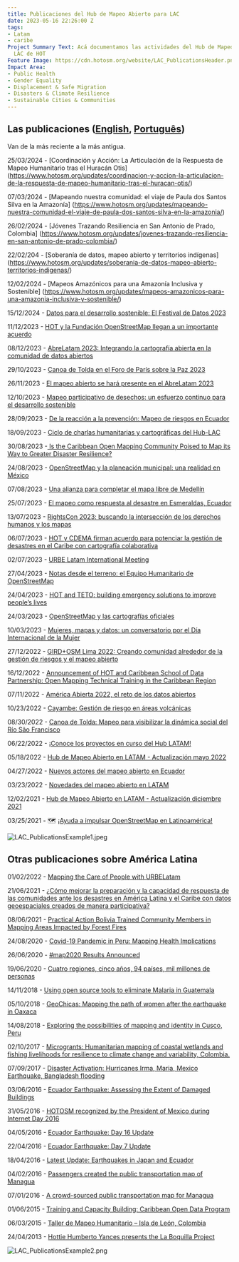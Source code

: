 ```yaml
---
title: Publicaciones del Hub de Mapeo Abierto para LAC
date: 2023-05-16 22:26:00 Z
tags:
- Latam
- caribe
Project Summary Text: Acá documentamos las actividades del Hub de Mapeo Abierto -
  LAC de HOT
Feature Image: https://cdn.hotosm.org/website/LAC_PublicationsHeader.png
Impact Area:
- Public Health
- Gender Equality
- Displacement & Safe Migration
- Disasters & Climate Resilience
- Sustainable Cities & Communities
---
```


## Las publicaciones ([English](https://www.hotosm.org/projects/publications/), [Português](https://www.hotosm.org/projects/publicacoes/))

Van de la más reciente a la más antigua.

25/03/2024 - [Coordinación y Acción: La Articulación de la Respuesta de Mapeo Humanitario tras el Huracán Otis] (https://www.hotosm.org/updates/coordinacion-y-accion-la-articulacion-de-la-respuesta-de-mapeo-humanitario-tras-el-huracan-otis/)

07/03/2024 - [Mapeando nuestra comunidad: el viaje de Paula dos Santos Silva en la Amazonía] (https://www.hotosm.org/updates/mapeando-nuestra-comunidad-el-viaje-de-paula-dos-santos-silva-en-la-amazonia/)

26/02/2024 - [Jóvenes Trazando Resiliencia en San Antonio de Prado, Colombia] (https://www.hotosm.org/updates/jovenes-trazando-resiliencia-en-san-antonio-de-prado-colombia/)

22/02/204 - [Soberanía de datos, mapeo abierto y territorios indígenas] (https://www.hotosm.org/updates/soberania-de-datos-mapeo-abierto-territorios-indigenas/)

12/02/2024 - [Mapeos Amazónicos para una Amazonía Inclusiva y Sostenible] (https://www.hotosm.org/updates/mapeos-amazonicos-para-una-amazonia-inclusiva-y-sostenible/)

15/12/2024 - [Datos para el desarrollo sostenible: El Festival de Datos 2023](https://www.hotosm.org/updates/festival-de-datos/)

11/12/2023 - [HOT y la Fundación OpenStreetMap llegan a un importante acuerdo](https://www.hotosm.org/updates/hot-y-la-fundacion-openstreetmap-llegan-a-un-importante-acuerdo/)

08/12/2023 - [AbreLatam 2023: Integrando la cartografía abierta en la comunidad de datos abiertos](https://www.hotosm.org/updates/abrelatam-2023/)

29/10/2023 - [Canoa de Tolda en el Foro de París sobre la Paz 2023](https://www.hotosm.org/updates/canoa-paris/)

26/11/2023 - [El mapeo abierto se hará presente en el AbreLatam 2023](https://www.hotosm.org/updates/el-mapeo-abierto-se-hara-presente-en-el-abrelatam-2023/)

12/10/2023 - [Mapeo participativo de desechos: un esfuerzo continuo para el desarrollo sostenible](https://www.hotosm.org/updates/mapeo-participativo-de-desechos-un-esfuerzo-continuo-para-el-desarrollo-sostenible/)

28/09/2023 - [De la reacción a la prevención: Mapeo de riesgos en Ecuador](https://www.hotosm.org/updates/de-la-reaccion-a-la-prevencion-mapeo-de-riesgos-en-ecuador/)

18/09/2023 - [Ciclo de charlas humanitarias y cartográficas del Hub-LAC](https://www.hotosm.org/updates/ciclo-de-charlas-humanitarias-y-cartograficas-del-hub-lac/)

30/08/2023 -[ Is the Caribbean Open Mapping Community Poised to Map its Way to Greater Disaster Resilience?](https://www.hotosm.org/updates/is-the-caribbean-open-mapping-community-poised-to-map-its-way-to-greater-disaster-resilience/)

24/08/2023 - [OpenStreetMap y la planeación municipal: una realidad en México](https://www.hotosm.org/updates/openstreetmap-y-la-planeacion-municipal-una-realidad-en-municipios-de-mexico/)

07/08/2023 - [Una alianza para completar el mapa libre de Medellín](https://www.hotosm.org/updates/una-alianza-para-completar-el-mapa-libre-de-medellin/)

25/07/2023 - [El mapeo como respuesta al desastre en Esmeraldas, Ecuador](https://www.hotosm.org/updates/El-mapeo-como-respuesta-al-desastre-en-Esmeraldas-Ecuador/)

13/07/2023 - [RightsCon 2023: buscando la intersección de los derechos humanos y los mapas](https://www.hotosm.org/updates/rightscon-2023-buscando-la-interseccion-de-los-derechos-humanos-y-los-mapas/)

06/07/2023 - [HOT y CDEMA firman acuerdo para potenciar la gestión de desastres en el Caribe con cartografía colaborativa](https://www.hotosm.org/updates/hot-y-cdema-firman-acuerdo-para-potenciar-la-gestion-de-desastres-en-el-caribe-con-cartografia-colaborativa/)

02/07/2023 - [URBE Latam International Meeting](https://www.hotosm.org/updates/urbe-latam-international-meeting/)

27/04/2023 - [Notas desde el terreno: el Equipo Humanitario de OpenStreetMap](https://www.hotosm.org/updates/notas-desde-el-terreno-el-equipo-humanitario-de-openstreetmap/)

24/04/2023 - [HOT and TETO: building emergency solutions to improve people’s lives](https://www.hotosm.org/updates/hot-and-teto-building-emergency-solutions-to-improve-peoples-lives/)

24/03/2023 - [OpenStreetMap y las cartografías oficiales](https://www.hotosm.org/updates/openstreetmap-y-las-cartografias-oficiales/)

10/03/2023 - [Mujeres, mapas y datos: un conversatorio por el Día Internacional de la Mujer](https://www.hotosm.org/updates/mujeres-mapas-y-datos-un-conversatorio-por-el-dia-internacional-de-la-mujer/)

27/12/2022 - [GIRD\+OSM Lima 2022: Creando comunidad alrededor de la gestión de riesgos y el mapeo abierto](https://www.hotosm.org/updates/creando-comunidad-alrededor-de-la-gestion-de-riesgos-y-openstreetmap/)

16/12/2022 - [Announcement of HOT and Caribbean School of Data Partnership: Open Mapping Technical Training in the Caribbean Region](https://www.hotosm.org/updates/announcement-of-hot-and-caribbean-school-of-data-partnership-open-mapping-technical-training-in-the-caribbean-region/)

07/11/2022 - [América Abierta 2022, el reto de los datos abiertos](https://www.hotosm.org/updates/america-abierta-2022/)

10/23/2022 - [Cayambe: Gestión de riesgo en áreas volcánicas](https://www.hotosm.org/updates/cayambe-gestion-de-riesgo-en-areas-volcanicas/)

08/30/2022 - [Canoa de Tolda: Mapeo para visibilizar la dinámica social del Río São Francisco](https://www.hotosm.org/updates/canoa-de-tolda-mapeo-para-visibilizar-la-dinamica-social-del-rio-sao-francisco/)

06/22/2022 - [¡Conoce los proyectos en curso del Hub LATAM!](https://www.hotosm.org/updates/conoce-los-proyectos-en-curso-del-hub-latam/)

05/18/2022 - [Hub de Mapeo Abierto en LATAM - Actualización mayo 2022](hhttps://www.hotosm.org/updates/hub-de-mapeo-abierto-en-latam-actualizacion-mayo-2022/)

04/27/2022 - [Nuevos actores del mapeo abierto en Ecuador](https://www.hotosm.org/updates/nuevos-actores-del-mapeo-abierto-en-ecuador/)

03/23/2022 - [Novedades del mapeo abierto en LATAM](https://www.hotosm.org/updates/novedades-desde-latam/)

12/02/2021 - [Hub de Mapeo Abierto en LATAM - Actualización diciembre 2021](https://www.hotosm.org/updates/hub-de-mapeo-abierto-en-latam-actualizacion-diciembre-2021/)

03/25/2021 - 🗺 [¡Ayuda a impulsar OpenStreetMap en Latinoamérica!](https://www.hotosm.org/updates/ayuda-a-impulsar-openstreetmap-en-latinoamerica/)

![LAC_PublicationsExample1.jpeg](https://cdn.hotosm.org/website/LAC_PublicationsExample1.jpeg)

## Otras publicaciones sobre América Latina

01/02/2022 - [Mapping the Care of People with URBELatam](https://www.hotosm.org/updates/mapping-the-care-of-people-with-urbelatam/)

21/06/2021 - [¿Cómo mejorar la preparación y la capacidad de respuesta de las comunidades ante los desastres en América Latina y el Caribe con datos geoespaciales creados de manera participativa?](https://www.hotosm.org/updates/como-mejorar-la-preparacion-y-la-capacidad-de-respuesta-de-las-comunidades-ante-los-desastres-en-america-latina-y-el-caribe-con-datos-geoespaciales-creados-de-manera-participativa/)

08/06/2021 - [Practical Action Bolivia Trained Community Members in Mapping Areas Impacted by Forest Fires](https://www.hotosm.org/updates/practical-action-bolivia-trained-community-members-in-mapping-areas-impacted-by-forest-fires/)

24/08/2020 - [Covid-19 Pandemic in Peru: Mapping Health Implications](https://www.hotosm.org/updates/covid-19-pandemic-in-peru-mapping-health-implications/)

26/06/2020 - [#map2020 Results Announced](https://www.hotosm.org/updates/number-map2020-results-announced/)

19/06/2020 - [Cuatro regiones, cinco años, 94 países, mil millones de personas](https://www.hotosm.org/updates/cuatro-regiones-cinco-anos-94-paises-mil-millones-de-personas/)

14/11/2018 - [Using open source tools to eliminate Malaria in Guatemala](https://www.hotosm.org/updates/using-open-source-tools-to-eliminate-malaria-in-guatemala/)

05/10/2018 - [GeoChicas: Mapping the path of women after the earthquake in Oaxaca](https://www.hotosm.org/updates/geochicas-mapping-the-path-of-women-after-the-earthquake-in-oaxaca/)

14/08/2018 - [Exploring the possibilities of mapping and identity in Cusco, Peru](https://www.hotosm.org/updates/exploring-the-possibilities-of-mapping-and-identity-in-cusco-peru/)

02/10/2017 - [Microgrants: Humanitarian mapping of coastal wetlands and fishing livelihoods for resilience to climate change and variability, Colombia.](https://www.hotosm.org/updates/2017-10-02_microgrants_humanitarian_mapping_of_coastal_wetlands_and_fishing_livelihoods_for)

07/09/2017 - [Disaster Activation: Hurricanes Irma, Maria, Mexico Earthquake, Bangladesh flooding](https://www.hotosm.org/projects/hot_activates_for_multiple_disasters_hurricane_irma_and_maria_mexico_earthquakes_and)

03/06/2016 - [Ecuador Earthquake: Assessing the Extent of Damaged Buildings](https://www.hotosm.org/updates/2016-06-03_ecuador_earthquake_assessing_the_extent_of_damaged_buildings)

31/05/2016 - [HOTOSM recognized by the President of Mexico during Internet Day 2016](https://www.hotosm.org/updates/2016-05-31_hotosm_recognized_by_the_president_of_mexico_during_internet_day_2016)

04/05/2016 - [Ecuador Earthquake: Day 16 Update](https://www.hotosm.org/updates/2016-05-04_ecuador_earthquake_day_16_update)

22/04/2016 - [Ecuador Earthquake: Day 7 Update](https://www.hotosm.org/updates/2016-04-22_ecuador_earthquake_day_7_update)

18/04/2016 - [Latest Update: Earthquakes in Japan and Ecuador](https://www.hotosm.org/updates/2016-04-18_latest_update_earthquakes_in_japan_and_ecuador)

04/02/2016 - [Passengers created the public transportation map of Managua](https://www.hotosm.org/updates/2016-02-04_passengers_created_the_public_transportation_map_of_managua)

07/01/2016 - [A crowd-sourced public transportation map for Managua](https://www.hotosm.org/updates/2016-01-07_a_crowd-sourced_public_transportation_map_for_managua)

01/06/2015 - [Training and Capacity Building: Caribbean Open Data Program](https://www.hotosm.org/projects/training-and-capacity-building-caribbean-open-data-program)

06/03/2015 - [Taller de Mapeo Humanitario – Isla de León, Colombia](https://www.hotosm.org/updates/2015-03-06_taller_de_mapeo_humanitario_%E2%80%93_isla_de_le%C3%B3n_colombia)

24/04/2013 - [Hottie Humberto Yances presents the La Boquilla Project](https://www.hotosm.org/updates/2013-04-24_hottie_humberto_yances_presents_the_la_boquilla_project)

![LAC_PublicationsExample2.png](https://cdn.hotosm.org/website/LAC_PublicationsExample2.png)